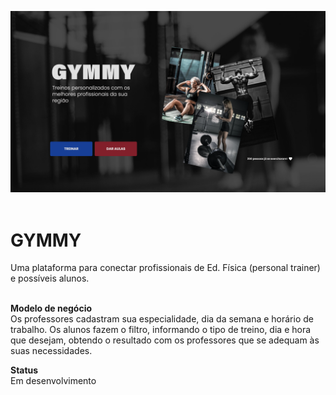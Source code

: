 
![landingPage](apresentacaoGit.png)
</br>
</br>

# GYMMY
Uma plataforma para conectar profissionais de Ed. Física (personal trainer) e possíveis alunos.</br></br>

**Modelo de negócio** </br>
Os professores cadastram sua especialidade, dia da semana e horário de trabalho. 
Os alunos fazem o filtro, informando o tipo de treino, dia e hora que desejam, obtendo o resultado com os professores que se adequam às suas necessidades.

**Status** </br>
Em desenvolvimento
